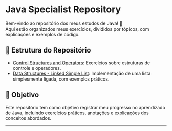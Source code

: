 # Java Specialist Repository

Bem-vindo ao repositório dos meus estudos de Java! 🎉  
Aqui estão organizados meus exercícios, divididos por tópicos, com explicações e exemplos de código.

## 📂 Estrutura do Repositório

- [Control Structures and Operators](src/ControlStructuresOperators/README.md): Exercícios sobre estruturas de controle e operadores.
- [Data Structures - Linked Simple List](src/DataStructure/LinkedSimpleList/README.md): Implementação de uma lista simplesmente ligada, com exemplos práticos.

## 🚀 Objetivo

Este repositório tem como objetivo registrar meu progresso no aprendizado de Java, incluindo exercícios práticos, anotações e explicações dos conceitos abordados.

---
